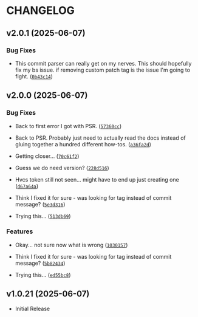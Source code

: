 # CHANGELOG

<!-- version list -->

## v2.0.1 (2025-06-07)

### Bug Fixes

- This commit parser can really get on my nerves. This should hopefully fix my bs issue. if removing
  custom patch tag is the issue I'm going to fight.
  ([`0b43c14`](https://github.com/dylandiamond97/autosec/commit/0b43c14b79e9bf2b7b69a713405f55949aebc09e))


## v2.0.0 (2025-06-07)

### Bug Fixes

- Back to first error I got with PSR.
  ([`57360cc`](https://github.com/dylandiamond97/autosec/commit/57360cc046fdf7f0dd379bbc5f79d567fd571e70))

- Back to PSR. Probably just need to actually read the docs instead of gluing together a hundred
  different how-tos.
  ([`a36fa2d`](https://github.com/dylandiamond97/autosec/commit/a36fa2d170f1bfbf82db94ecd46075ce1f5715c2))

- Getting closer...
  ([`70c61f2`](https://github.com/dylandiamond97/autosec/commit/70c61f2d6ff71ad1875500e86049e714ed4ecdf1))

- Guess we do need version?
  ([`228d516`](https://github.com/dylandiamond97/autosec/commit/228d51647cf447ec66c897104620522ee1b29095))

- Hvcs token still not seen... might have to end up just creating one
  ([`d67a64a`](https://github.com/dylandiamond97/autosec/commit/d67a64a530f8ed02192705878d66ab8cadd56beb))

- Think I fixed it for sure - was looking for tag instead of commit message?
  ([`5e3d316`](https://github.com/dylandiamond97/autosec/commit/5e3d316578e75a86e7912d6a6e997b721f9b1676))

- Trying this...
  ([`513db69`](https://github.com/dylandiamond97/autosec/commit/513db69ea4204b26c2af29fa5ae17e63a3b02fb4))

### Features

- Okay... not sure now what is wrong
  ([`1030157`](https://github.com/dylandiamond97/autosec/commit/1030157b0b8be2aa29746cc23b556fdcc2966fd5))

- Think I fixed it for sure - was looking for tag instead of commit message?
  ([`5b82434`](https://github.com/dylandiamond97/autosec/commit/5b82434d937bad0156d492bec12b23037affcf66))

- Trying this...
  ([`ed55bc8`](https://github.com/dylandiamond97/autosec/commit/ed55bc8409372acdfb090b0ac77dc6000737d390))


## v1.0.21 (2025-06-07)

- Initial Release
